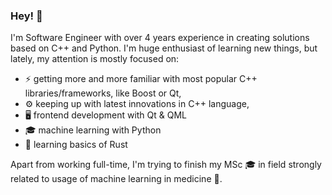 ### Hey! 👋

I'm Software Engineer with over 4 years experience in creating solutions based on C++ and Python.
I'm huge enthusiast of learning new things, but lately, my attention is mostly focused on:
* ⚡ getting more and more familiar with most popular C++ libraries/frameworks, like Boost or Qt,
* ⚙️ keeping up with latest innovations in C++ language,
* 🖥️ frontend development with Qt & QML
* 🎓 machine learning with Python
* 🌱 learning basics of Rust

Apart from working full-time, I'm trying to finish my MSc 🎓 in field strongly related to usage of machine learning in medicine 🩻.
